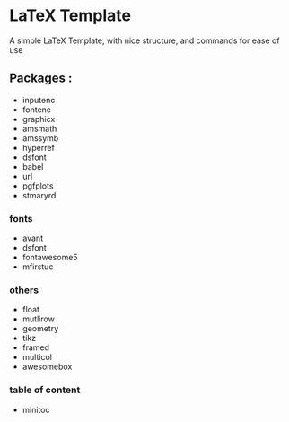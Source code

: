 # LaTeX Template

A simple LaTeX Template, with nice structure, and commands for ease of use

## Packages :

- inputenc
- fontenc
- graphicx
- amsmath
- amssymb
- hyperref
- dsfont
- babel
- url
- pgfplots
- stmaryrd

### fonts

- avant
- dsfont
- fontawesome5
- mfirstuc

### others

- float
- mutlirow
- geometry
- tikz
- framed
- multicol
- awesomebox

### table of content

- minitoc
